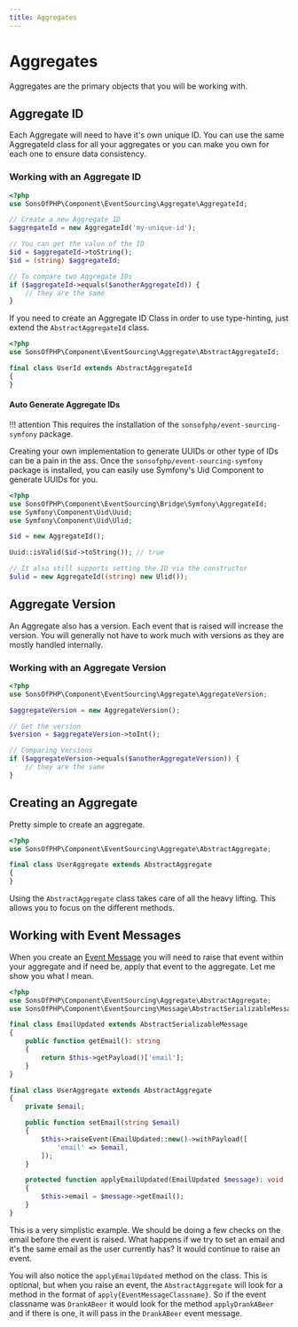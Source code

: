 ```yaml
---
title: Aggregates
---
```


# Aggregates

Aggregates are the primary objects that you will be working with.

## Aggregate ID

Each Aggregate will need to have it's own unique ID. You can use the same
AggregateId class for all your aggregates or you can make you own for each one
to ensure data consistency.

### Working with an Aggregate ID

```php
<?php
use SonsOfPHP\Component\EventSourcing\Aggregate\AggregateId;

// Create a new Aggregate ID
$aggregateId = new AggregateId('my-unique-id');

// You can get the value of the ID
$id = $aggregateId->toString();
$id = (string) $aggregateId;

// To compare two Aggregate IDs
if ($aggregateId->equals($anotherAggregateId)) {
    // they are the same
}
```

If you need to create an Aggregate ID Class in order to use type-hinting, just
extend the `AbstractAggregateId` class.

```php
<?php
use SonsOfPHP\Component\EventSourcing\Aggregate\AbstractAggregateId;

final class UserId extends AbstractAggregateId
{
}
```

#### Auto Generate Aggregate IDs

!!! attention
    This requires the installation of the `sonsofphp/event-sourcing-symfony` package.

Creating your own implementation to generate UUIDs or other type of IDs can be a
pain in the ass. Once the `sonsofphp/event-sourcing-symfony` package is
installed, you can easily use Symfony's Uid Component to generate UUIDs for you.

```php
<?php
use SonsOfPHP\Component\EventSourcing\Bridge\Symfony\AggregateId;
use Symfony\Component\Uid\Uuid;
use Symfony\Component\Uid\Ulid;

$id = new AggregateId();

Uuid::isValid($id->toString()); // true

// It also still supports setting the ID via the constructor
$ulid = new AggregateId((string) new Ulid());
```


## Aggregate Version

An Aggregate also has a version. Each event that is raised will increase the
version. You will generally not have to work much with versions as they are
mostly handled internally.

### Working with an Aggregate Version

```php
<?php
use SonsOfPHP\Component\EventSourcing\Aggregate\AggregateVersion;

$aggregateVersion = new AggregateVersion();

// Get the version
$version = $aggregateVersion->toInt();

// Comparing Versions
if ($aggregateVersion->equals($anotherAggregateVersion)) {
    // they are the same
}
```

## Creating an Aggregate

Pretty simple to create an aggregate.

```php
<?php
use SonsOfPHP\Component\EventSourcing\Aggregate\AbstractAggregate;

final class UserAggregate extends AbstractAggregate
{
}
```

Using the `AbstractAggregate` class takes care of all the heavy lifting. This
allows you to focus on the different methods.

## Working with Event Messages

When you create an [Event Message](../event-messages/index.md) you will need to
raise that event within your aggregate and if need be, apply that event to the
aggregate. Let me show you what I mean.

```php
<?php
use SonsOfPHP\Component\EventSourcing\Aggregate\AbstractAggregate;
use SonsOfPHP\Component\EventSourcing\Message\AbstractSerializableMessage;

final class EmailUpdated extends AbstractSerializableMessage
{
    public function getEmail(): string
    {
        return $this->getPayload()['email'];
    }
}

final class UserAggregate extends AbstractAggregate
{
    private $email;

    public function setEmail(string $email)
    {
        $this->raiseEvent(EmailUpdated::new()->withPayload([
            'email' => $email,
        ]);
    }

    protected function applyEmailUpdated(EmailUpdated $message): void
    {
        $this->email = $message->getEmail();
    }
}
```

This is a very simplistic example. We should be doing a few checks on the email
before the event is raised. What happens if we try to set an email and it's the
same email as the user currently has? It would continue to raise an event.

You will also notice the `applyEmailUpdated` method on the class. This is
optional, but when you raise an event, the `AbstractAggregate` will look for a
method in the format of `apply{EventMessageClassname}`. So if the event
classname was `DrankABeer` it would look for the method `applyDrankABeer` and if
there is one, it will pass in the `DrankABeer` event message.
